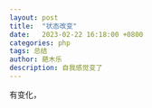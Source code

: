```yaml
---
layout: post
title:  "状态改变"
date:   2023-02-22 16:18:00 +0800
categories: php
tags: 总结
author: 葩木乐
description: 自我感觉变了
---  
```


有变化，